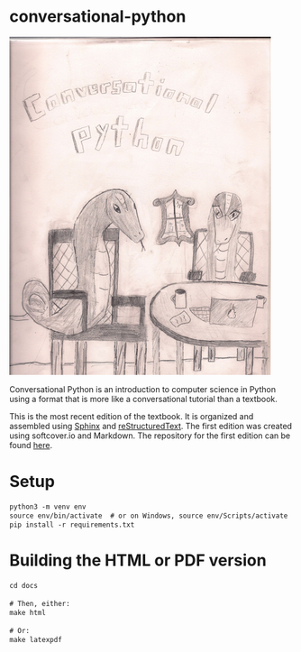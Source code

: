 # conversational-python

![](docs/source/images/cover-sm.png)

Conversational Python is an introduction to computer science in Python using a format that is more like a conversational tutorial than a textbook.

This is the most recent edition of the textbook. It is organized and assembled using [Sphinx](https://www.sphinx-doc.org/) and [reStructuredText](https://www.sphinx-doc.org/en/master/usage/restructuredtext/).  The first edition was created using softcover.io and Markdown.  The repository for the first edition can be found [here](https://github.com/jbshep/conversational-python-legacy). 

# Setup

```
python3 -m venv env
source env/bin/activate  # or on Windows, source env/Scripts/activate
pip install -r requirements.txt
```

# Building the HTML or PDF version

```
cd docs

# Then, either:
make html

# Or:
make latexpdf
```

